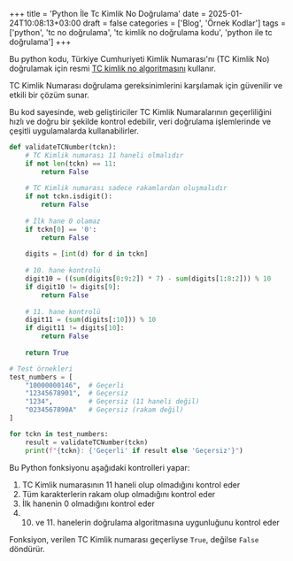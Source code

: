 +++
title = 'Python İle Tc Kimlik No Doğrulama'
date = 2025-01-24T10:08:13+03:00
draft = false
categories = ['Blog', 'Örnek Kodlar']
tags = ['python', 'tc no doğrulama', 'tc kimlik no doğrulama kodu', 'python ile tc doğrulama']
+++

Bu python kodu, Türkiye Cumhuriyeti Kimlik Numarası'nı (TC Kimlik No) doğrulamak için resmi [TC kimlik no algoritmasını](https://tc-no.com/tc-kimlik-numarasi-algoritmasi/) kullanır.

TC Kimlik Numarası doğrulama gereksinimlerini karşılamak için güvenilir ve etkili bir çözüm sunar.

Bu kod sayesinde, web geliştiriciler TC Kimlik Numaralarının geçerliliğini hızlı ve doğru bir şekilde kontrol edebilir, veri doğrulama işlemlerinde ve çeşitli uygulamalarda kullanabilirler.

```python {linenos=true}
def validateTCNumber(tckn):
    # TC Kimlik numarası 11 haneli olmalıdır
    if not len(tckn) == 11:
        return False
    
    # TC Kimlik numarası sadece rakamlardan oluşmalıdır
    if not tckn.isdigit():
        return False
    
    # İlk hane 0 olamaz
    if tckn[0] == '0':
        return False
    
    digits = [int(d) for d in tckn]
    
    # 10. hane kontrolü
    digit10 = ((sum(digits[0:9:2]) * 7) - sum(digits[1:8:2])) % 10
    if digit10 != digits[9]:
        return False
    
    # 11. hane kontrolü
    digit11 = (sum(digits[:10])) % 10
    if digit11 != digits[10]:
        return False
    
    return True

# Test örnekleri
test_numbers = [
    "10000000146",  # Geçerli
    "12345678901",  # Geçersiz
    "1234",         # Geçersiz (11 haneli değil)
    "0234567890A"   # Geçersiz (rakam değil)
]

for tckn in test_numbers:
    result = validateTCNumber(tckn)
    print(f"{tckn}: {'Geçerli' if result else 'Geçersiz'}")
```

Bu Python fonksiyonu aşağıdaki kontrolleri yapar:

1. TC Kimlik numarasının 11 haneli olup olmadığını kontrol eder
2. Tüm karakterlerin rakam olup olmadığını kontrol eder
3. İlk hanenin 0 olmadığını kontrol eder
4. 10. ve 11. hanelerin doğrulama algoritmasına uygunluğunu kontrol eder

Fonksiyon, verilen TC Kimlik numarası geçerliyse `True`, değilse `False` döndürür. 